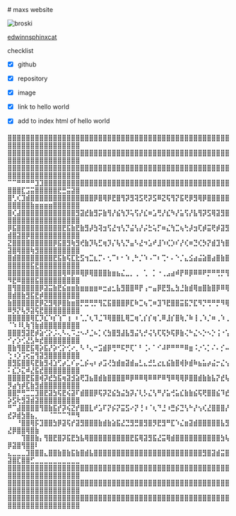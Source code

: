 <html>

<head>
 
</head>


<body>
# maxs website


![broski](https://i.ytimg.com/vi/DXhW2Sww380/maxresdefault.jpg)

[edwinnsphinxcat](https://skuxdlx.github.io/edwinnsphinxcat/)

checklist

 - [x] github
       
 - [x] repository
       
 - [x] image
       
 - [x] link to hello world
       
 - [x] add to index html of hello world


<h4>⣿⣿⣿⣿⣿⣿⣿⣿⣿⣿⣿⣿⣿⣿⣿⣿⣿⣿⣿⣿⣿⣿⣿⣿⣿⣿⣿⣿⣿⣿⣿⣿⣿⣿⣿⣿⣿⣿⣿⣿⣿⣿⣿⣿⣿⣿⣿⣿⣿⣿⣿⣿⣿⣿⣿⣿⣿⣿⣿⣿⣿⣿⣿⣿⣿
⣿⣿⣿⣿⣿⣿⣿⣿⣿⣿⣿⣿⣿⣿⣿⣿⣿⣿⣿⣿⣿⣿⣿⣿⣿⣿⣿⣿⣿⣿⣿⣿⣿⣿⣿⣿⣿⣿⣿⣿⣿⣿⣿⣿⣿⣿⣿⣿⣿⣿⣿⣿⣿⣿⣿⣿⣿⣿⣿⣿⣿⣿⣿⣿⣿
⣿⣿⣿⣿⣿⣿⣿⣿⣿⣿⣿⣿⣿⣿⣿⣿⣿⣿⣿⣿⣿⣿⣿⣿⣿⣿⣿⣿⣿⣿⣿⣿⣿⣿⣿⣿⣿⣿⣿⣿⣿⣿⣿⣿⣿⣿⣿⣿⣿⣿⣿⣿⣿⣿⣿⣿⣿⣿⣿⣿⣿⣿⣿⣿⣿
⠉⠉⠛⠛⠛⠛⣹⣹⣿⣿⣿⣿⣿⣿⣿⣿⣿⣿⣿⣿⣿⣿⣿⣿⣿⣿⣿⣿⣿⣿⣿⣿⣿⣿⣿⣿⣿⣿⣿⣿⣿⣿⣿⣿⣿⣿⣿⣿⣿⣿⣿⣿⣏⣩⣭⣿⣿⣿⣿⣿⣟⣛⣭⣽⣿
⣿⢃⢎⣹⣾⣿⣿⣿⣿⣿⣿⣿⣿⣿⣿⣿⣿⣿⣿⡿⣿⢿⡿⣟⣿⢻⡽⣻⢽⣫⢟⡽⣫⠿⣝⢯⢻⡝⣯⢟⡿⣻⢿⡿⣿⣿⣿⣿⣿⣿⣿⣿⣿⣿⣷⣶⣶⣶⣶⣿⣿⣿⣿⣿⣿
⣿⢎⣼⣿⣿⣿⣿⣿⣿⣿⣿⣿⣿⣿⣿⣻⣽⣞⣷⣻⡭⣷⢻⡜⣮⢳⡹⢥⢫⡜⣎⠶⣡⢛⡜⣎⠳⡜⣥⢫⡜⣧⢻⡽⣫⢿⣽⣻⣿⣿⣿⣿⣿⣿⣿⣿⣿⣿⣿⣿⣿⣿⣿⣿⣿
⡿⣯⣿⣿⣿⣿⣿⣿⣿⣿⣿⣿⣟⣯⣷⣟⣷⣻⡼⣳⢽⣲⢫⣜⢲⢣⡙⣬⢣⡜⡬⣓⢥⡋⠶⣌⢳⣉⢦⢓⡼⣲⢏⡾⣭⢟⡾⣽⣻⣾⣿⣽⣿⡿⣿⣿⣿⣿⣿⣿⣿⣿⣿⣿⣿
⣝⣿⣿⣿⣿⣿⣿⣿⣿⣿⡿⣯⣿⣻⢷⣻⢞⣷⡹⢧⣋⢶⡹⡌⢧⢣⡙⣤⠣⣜⠲⣡⠞⣸⠱⢎⡱⠎⡜⢎⠶⣙⢎⡳⡝⣾⣹⢳⣿⣽⣿⢿⣿⣿⢷⣻⣿⣿⣿⣿⣿⣿⣿⣿⣿
⣿⣾⣿⣿⣿⣿⣿⣿⣿⣿⣟⣯⣷⢯⣏⣗⣫⢲⣉⣆⡉⠄⢂⠉⠆⠂⠱⢀⠓⡈⠱⠠⠉⠆⢉⠂⠄⠑⡈⣄⣪⣴⣬⣵⣿⣴⣿⣷⣿⣿⣿⣿⣿⣿⣯⣟⣿⣿⣿⣿⣿⣿⣿⣿⣿
⣿⣿⣿⣿⣿⣿⣿⣿⣿⣿⣿⣿⢿⠿⡿⠿⢿⡿⢿⣿⣿⣿⣷⣶⣦⣌⣀⡀⢀⠀⢁⠀⡁⠐⢀⣠⣴⠾⡟⠿⡿⠿⠿⠟⡛⠛⢛⡛⢻⠻⣟⠿⣿⣿⣿⣯⣿⣿⣿⣿⣿⣿⣿⣿⣿
⣿⢻⣿⣿⣿⣿⣿⡿⣽⣭⣷⣟⣮⣶⣶⣷⣶⣶⣶⣶⠶⣒⣴⣂⣧⣻⣿⣿⠿⡟⢠⠒⣤⡿⣟⣻⣄⣳⣘⣷⣾⢿⣶⣿⣷⣿⡿⠿⢿⣿⣾⣿⣷⣻⣯⣟⡾⣿⣿⣿⣿⣿⣿⣿⣿
⣷⣿⣿⣿⣿⣿⣟⡿⣝⣻⢿⡿⣿⣷⣶⣿⡛⣛⢛⡛⢻⣍⣯⣿⣿⣿⡿⣏⠷⣉⢦⢉⠶⣹⠹⣟⣿⣿⣭⣯⡙⣏⠻⡙⢛⠛⡛⠻⢿⠿⡻⡝⢧⡻⣽⢯⣟⣿⣿⣿⣿⣿⣿⣿⣿
⣿⣿⣿⣿⣿⢿⣏⡹⣎⠱⡎⢱⠉⢰⠀⠆⢁⡈⢆⠹⣈⠹⢿⣿⣿⣇⢿⣉⢶⢁⡎⡎⢶⢁⠿⣸⡎⣿⢷⡈⠷⢸⢀⠱⡈⠶⢀⠱⢀⠈⠱⠸⢇⢷⢹⣷⣾⣿⣿⣿⣿⣿⣿⣿⣿
⣿⣿⣿⣻⣽⣟⡾⣵⢊⡕⡨⢄⠣⢄⠩⣐⠢⠜⣈⠦⡁⢎⣳⣿⣻⣼⣧⣻⣬⢣⡚⢬⢣⢏⢯⡳⢯⡿⣷⢌⠓⣌⠢⡑⠢⡑⢨⠐⢡⠊⡔⡱⢊⣜⣣⠷⣞⣿⣿⣿⣿⣿⣿⣿⣿
⣿⣷⢻⣿⣟⣯⢿⡵⣯⡜⡵⢊⡕⢊⠔⡀⠣⠘⢄⠒⣩⣾⡿⢛⠛⠯⡛⢏⠁⠃⢈⠄⠁⠊⠼⠟⠛⠛⠛⠿⣶⠨⡐⠡⡁⠌⠄⡊⠤⢑⠰⡱⢩⢖⣭⢻⣽⣻⣿⣿⣿⣿⣿⣿⣿
⣿⣻⣯⣿⣿⢯⣟⣷⣻⢼⣱⢋⡴⣁⠎⡤⣁⡮⢤⠆⡴⣩⢜⣳⣾⣶⣽⣾⣤⣃⣄⣚⣃⣔⣆⣮⣷⣿⢾⡷⣾⠷⣦⣥⡴⣬⡒⣌⢢⠅⣎⡱⣍⠾⣜⣯⣞⣿⣿⣿⣿⣿⣿⣿⣿
⣿⣿⣿⣿⣟⣯⣿⢾⡽⣞⣳⣯⢶⣽⣺⣵⢟⣹⣦⣿⣾⣷⣿⣿⣿⣿⠿⡿⠿⠿⢿⠿⠿⠟⠿⢻⠿⢿⢿⡿⣿⣿⣾⣷⣷⣧⡝⣞⢧⡻⣴⢳⡾⣏⣷⣻⣾⣿⣿⣿⣿⣿⣿⣿⣿
⣿⣿⡛⢛⣉⣉⣹⣿⣟⣽⣳⢯⣟⢮⣽⠏⣾⣿⣿⡿⢯⡽⣝⣮⣳⣬⣳⡽⡌⢇⡣⣌⢣⠛⡜⣥⢚⣥⣎⣷⣷⣮⢯⢟⣿⣿⣮⠹⣞⡵⣫⢗⣻⣽⣾⣽⣿⣿⣿⣿⣿⣿⣿⣿⣿
⠛⠉⣼⣿⣿⣿⣿⢻⣿⣷⣯⡞⡽⢮⣝⡞⣿⣿⣇⠞⣡⠏⡝⡮⡝⣭⣫⠔⡝⢘⠰⠈⢆⠙⣘⠰⣛⡮⣙⢣⠓⡜⢢⢎⣜⣿⣿⣿⡜⣞⡽⣾⣳⣿⣦⡀⠀⠀⠈⠉⠉⠉⠙⠛⠻
⠀⠀⠘⣿⣿⢿⡯⣹⣿⣿⣳⡿⣽⢯⡞⣽⣻⣿⣿⣿⣷⣾⣷⣵⣯⣜⣙⣻⣛⣿⣻⣿⡻⣟⣻⠛⣏⠱⣌⣶⣽⣾⣿⣿⣿⣿⣿⣧⣻⣜⡿⣿⣿⢿⣿⣷⠀⠀⠀⠀⠀⠀⠀⠀⠀
⠀⠀⠀⢹⣿⣿⣷⡄⢻⣿⣟⣿⡽⣯⣟⣳⣧⢿⣿⣿⣿⣿⣿⣿⣿⣿⣿⣟⣯⢿⣽⣻⣯⣜⣭⢿⣾⣿⣿⣿⣿⣿⣿⣿⣿⣿⣿⣳⢧⡿⣽⣿⢻⣿⣿⠇⠀⠀⠀⠀⠀⠀⠀⠀⠀
⣄⣀⣀⣀⣹⣿⣿⣿⣄⣿⣿⣷⣿⣷⣯⣷⣿⣾⣧⣿⣿⣿⣿⣿⣿⣿⣿⣿⣿⣿⣿⣿⣿⣿⣿⣿⣿⣿⣿⣿⣿⣿⣿⣻⣿⣽⣾⣭⣿⣽⣿⣏⣿⣿⣋⣀⣀⣀⣀⣀⣀⣀⣀⣀⣀
⣿⣿⣿⣿⣿⣿⣿⣿⣿⣿⣿⣿⣿⣿⣿⣿⣿⣿⣿⣿⣿⣿⣿⣿⣿⣿⣿⣿⣿⣿⣿⣿⣿⣿⣿⣿⣿⣿⣿⣿⣿⣿⣿⣿⣿⣿⣿⣿⣿⣿⣿⣿⣿⣿⣿⣿⣿⣿⣿⣿⣿⣿⣿⣿⣿

</body>

 </html>
⣿⣿⣿⣿⣿⣿⣿⣿⣿⣿⣿⣿⣿⣿⣿⣿⣿⣿⣿⣿⣿⣿⣿⣿⣿⣿⣿⣿⣿⣿⣿⣿⣿⣿⣿⣿⣿⣿⣿⣿⣿⣿⣿⣿⣿⣿⣿⣿⣿⣿⣿⣿⣿⣿⣿⣿⣿⣿⣿⣿⣿⣿⣿⣿⣿
⣿⣿⣿⣿⣿⣿⣿⣿⣿⣿⣿⣿⣿⣿⣿⣿⣿⣿⣿⣿⣿⣿⣿⣿⣿⣿⣿⣿⣿⣿⣿⣿⣿⣿⣿⣿⣿⣿⣿⣿⣿⣿⣿⣿⣿⣿⣿⣿⣿⣿⣿⣿⣿⣿⣿⣿⣿⣿⣿⣿⣿⣿⣿⣿⣿</h4>



